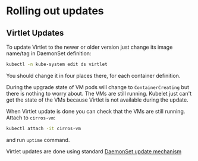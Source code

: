 # Rolling out updates
## Virtlet Updates

To update Virtlet to the newer or older version just change its image name/tag in DaemonSet definition:

```bash
kubectl -n kube-system edit ds virtlet
```

You should change it in four places there, for each container definition.

During the upgrade state of VM pods will change to `ContainerCreating` but there is nothing to worry about. The VMs are still running. Kubelet just can't get the state of the VMs because Virtlet is not available during the update.

When Virtlet update is done you can check that the VMs are still running. Attach to `cirros-vm`:

```bash
kubectl attach -it cirros-vm
```

and run `uptime` command.

Virtlet updates are done using standard [DaemonSet update mechanism](https://kubernetes.io/docs/tasks/manage-daemon/update-daemon-set/)
